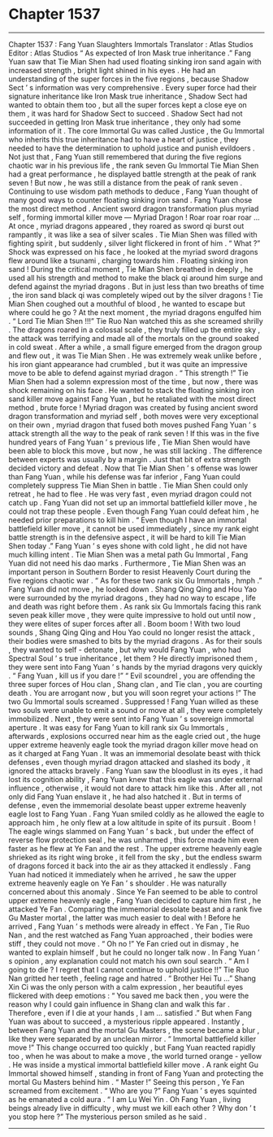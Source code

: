 
# Chapter 1537


---

Chapter 1537 : Fang Yuan Slaughters Immortals
Translator :
Atlas Studios
Editor :
Atlas Studios
“ As expected of Iron Mask true inheritance .” Fang Yuan saw that Tie Mian Shen had used floating sinking iron sand again with increased strength , bright light shined in his eyes .
He had an understanding of the super forces in the five regions , because Shadow Sect ’ s information was very comprehensive .
Every super force had their signature inheritance like Iron Mask true inheritance , Shadow Sect had wanted to obtain them too , but all the super forces kept a close eye on them , it was hard for Shadow Sect to succeed .
Shadow Sect had not succeeded in getting Iron Mask true inheritance , they only had some information of it . The core Immortal Gu was called Justice , the Gu Immortal who inherits this true inheritance had to have a heart of justice , they needed to have the determination to uphold justice and punish evildoers .
Not just that , Fang Yuan still remembered that during the five regions chaotic war in his previous life , the rank seven Gu Immortal Tie Mian Shen had a great performance , he displayed battle strength at the peak of rank seven ! But now , he was still a distance from the peak of rank seven .
Continuing to use wisdom path methods to deduce , Fang Yuan thought of many good ways to counter floating sinking iron sand .
Fang Yuan chose the most direct method .
Ancient sword dragon transformation plus myriad self , forming immortal killer move — Myriad Dragon !
Roar roar roar roar …
At once , myriad dragons appeared , they roared as sword qi burst out rampantly , it was like a sea of silver scales .
Tie Mian Shen was filled with fighting spirit , but suddenly , silver light flickered in front of him .
“ What ?” Shock was expressed on his face , he looked at the myriad sword dragons flew around like a tsunami , charging towards him .
Floating sinking iron sand !
During the critical moment , Tie Mian Shen breathed in deeply , he used all his strength and method to make the black qi around him surge and defend against the myriad dragons .
But in just less than two breaths of time , the iron sand black qi was completely wiped out by the silver dragons !
Tie Mian Shen coughed out a mouthful of blood , he wanted to escape but where could he go ?
At the next moment , the myriad dragons engulfed him .
“ Lord Tie Mian Shen !!!” Tie Ruo Nan watched this as she screamed shrilly .
The dragons roared in a colossal scale , they truly filled up the entire sky , the attack was terrifying and made all of the mortals on the ground soaked in cold sweat .
After a while , a small figure emerged from the dragon group and flew out , it was Tie Mian Shen .
He was extremely weak unlike before , his iron giant appearance had crumbled , but it was quite an impressive move to be able to defend against myriad dragon .
“ This strength !” Tie Mian Shen had a solemn expression most of the time , but now , there was shock remaining on his face .
He wanted to stack the floating sinking iron sand killer move against Fang Yuan , but he retaliated with the most direct method , brute force !
Myriad dragon was created by fusing ancient sword dragon transformation and myriad self , both moves were very exceptional on their own , myriad dragon that fused both moves pushed Fang Yuan ’ s attack strength all the way to the peak of rank seven !
If this was in the five hundred years of Fang Yuan ’ s previous life , Tie Mian Shen would have been able to block this move , but now , he was still lacking .
The difference between experts was usually by a margin . Just that bit of extra strength decided victory and defeat . Now that Tie Mian Shen ’ s offense was lower than Fang Yuan , while his defense was far inferior , Fang Yuan could completely suppress Tie Mian Shen in battle .
Tie Mian Shen could only retreat , he had to flee .
He was very fast , even myriad dragon could not catch up .
Fang Yuan did not set up an immortal battlefield killer move , he could not trap these people . Even though Fang Yuan could defeat him , he needed prior preparations to kill him .
“ Even though I have an immortal battlefield killer move , it cannot be used immediately , since my rank eight battle strength is in the defensive aspect , it will be hard to kill Tie Mian Shen today .”
Fang Yuan ’ s eyes shone with cold light , he did not have much killing intent .
Tie Mian Shen was a metal path Gu Immortal , Fang Yuan did not need his dao marks . Furthermore , Tie Mian Shen was an important person in Southern Border to resist Heavenly Court during the five regions chaotic war .
“ As for these two rank six Gu Immortals , hmph .” Fang Yuan did not move , he looked down .
Shang Qing Qing and Hou Yao were surrounded by the myriad dragons , they had no way to escape , life and death was right before them .
As rank six Gu Immortals facing this rank seven peak killer move , they were quite impressive to hold out until now , they were elites of super forces after all .
Boom boom !
With two loud sounds , Shang Qing Qing and Hou Yao could no longer resist the attack , their bodies were smashed to bits by the myriad dragons . As for their souls , they wanted to self - detonate , but why would Fang Yuan , who had Spectral Soul ’ s true inheritance , let them ? He directly imprisoned them , they were sent into Fang Yuan ’ s hands by the myriad dragons very quickly .
“ Fang Yuan , kill us if you dare !”
“ Evil scoundrel , you are offending the three super forces of Hou clan , Shang clan , and Tie clan , you are courting death . You are arrogant now , but you will soon regret your actions !”
The two Gu Immortal souls screamed .
Suppressed !
Fang Yuan willed as these two souls were unable to emit a sound or move at all , they were completely immobilized .
Next , they were sent into Fang Yuan ’ s sovereign immortal aperture .
It was easy for Fang Yuan to kill rank six Gu Immortals , afterwards , explosions occurred near him as the eagle cried out , the huge upper extreme heavenly eagle took the myriad dragon killer move head on as it charged at Fang Yuan .
It was an immemorial desolate beast with thick defenses , even though myriad dragon attacked and slashed its body , it ignored the attacks bravely .
Fang Yuan saw the bloodlust in its eyes , it had lost its cognition ability , Fang Yuan knew that this eagle was under external influence , otherwise , it would not dare to attack him like this .
After all , not only did Fang Yuan enslave it , he had also hatched it .
But in terms of defense , even the immemorial desolate beast upper extreme heavenly eagle lost to Fang Yuan .
Fang Yuan smiled coldly as he allowed the eagle to approach him , he only flew at a low altitude in spite of its pursuit .
Boom !
The eagle wings slammed on Fang Yuan ’ s back , but under the effect of reverse flow protection seal , he was unharmed , this force made him even faster as he flew at Ye Fan and the rest .
The upper extreme heavenly eagle shrieked as its right wing broke , it fell from the sky , but the endless swarm of dragons forced it back into the air as they attacked it endlessly .
Fang Yuan had noticed it immediately when he arrived , he saw the upper extreme heavenly eagle on Ye Fan ’ s shoulder .
He was naturally concerned about this anomaly .
Since Ye Fan seemed to be able to control upper extreme heavenly eagle , Fang Yuan decided to capture him first , he attacked Ye Fan .
Comparing the immemorial desolate beast and a rank five Gu Master mortal , the latter was much easier to deal with !
Before he arrived , Fang Yuan ’ s methods were already in effect .
Ye Fan , Tie Ruo Nan , and the rest watched as Fang Yuan approached , their bodies were stiff , they could not move .
“ Oh no !” Ye Fan cried out in dismay , he wanted to explain himself , but he could no longer talk now .
In Fang Yuan ’ s opinion , any explanation could not match his own soul search .
“ Am I going to die ? I regret that I cannot continue to uphold justice !!” Tie Ruo Nan gritted her teeth , feeling rage and hatred .
“ Brother Hei Tu …” Shang Xin Ci was the only person with a calm expression , her beautiful eyes flickered with deep emotions : “ You saved me back then , you were the reason why I could gain influence in Shang clan and walk this far . Therefore , even if I die at your hands , I am … satisfied .”
But when Fang Yuan was about to succeed , a mysterious ripple appeared .
Instantly , between Fang Yuan and the mortal Gu Masters , the scene became a blur , like they were separated by an unclean mirror .
“ Immortal battlefield killer move !” This change occurred too quickly , but Fang Yuan reacted rapidly too , when he was about to make a move , the world turned orange - yellow .
He was inside a mystical immortal battlefield killer move .
A rank eight Gu Immortal showed himself , standing in front of Fang Yuan and protecting the mortal Gu Masters behind him .
“ Master !” Seeing this person , Ye Fan screamed from excitement .
“ Who are you ?” Fang Yuan ’ s eyes squinted as he emanated a cold aura .
“ I am Lu Wei Yin . Oh Fang Yuan , living beings already live in difficulty , why must we kill each other ? Why don ’ t you stop here ?” The mysterious person smiled as he said .

---

